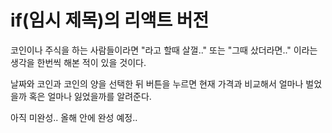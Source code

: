 # if(임시 제목)의 리액트 버전

코인이나 주식을 하는 사람들이라면 "라고 할때 살껄.." 또는 "그때 샀더라면.." 이라는 생각을 한번씩 해본 적이 있을 것이다.

날짜와 코인과 코인의 양을 선택한 뒤 버튼을 누르면 현재 가격과 비교해서 얼마나 벌었을까 혹은 얼마나 잃었을까를 알려준다.

아직 미완성.. 올해 안에 완성 예정..
